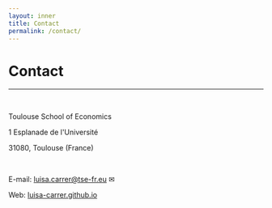 ```yaml
---
layout: inner
title: Contact
permalink: /contact/
---
```


# Contact
---

<p>&nbsp;
</p>

<p style="font-size:14px;font-family: Times New Roman">
  
Toulouse School of Economics

1 Esplanade de l'Université

31080, Toulouse (France)

<p>&nbsp;
</p>

E-mail: <a href= "mailto:luisa.carrer@tse-fr.eu">luisa.carrer@tse-fr.eu &#9993;</a>

Web: [luisa-carrer.github.io](https://luisa-carrer.github.io)

</p>
